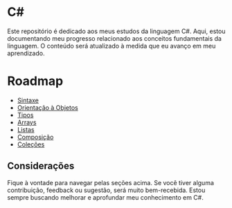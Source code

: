 # C#

Este repositório é dedicado aos meus estudos da linguagem C#. Aqui, estou documentando meu progresso relacionado aos conceitos fundamentais da linguagem. O conteúdo será atualizado à medida que eu avanço em meu aprendizado.

# Roadmap

- [Sintaxe](https://github.com/leefell/csharp/tree/main/Sintaxe)
- [Orientação à Objetos](https://github.com/leefell/csharp/tree/main/Orienta%C3%A7%C3%A3o%20%C3%A0%20Objetos)
- [Tipos](https://github.com/leefell/csharp/tree/main/Tipos%20Ref%20Valor)
- [Arrays](https://github.com/leefell/csharp/tree/main/Array)
- [Listas](https://github.com/leefell/csharp/tree/main/Listas)
- [Composição](https://github.com/leefell/csharp/tree/main/Composition)
- [Coleções](https://github.com/leefell/csharp/tree/main/Orienta%C3%A7%C3%A3o%20%C3%A0%20Objetos/T%C3%A9cnicas/Generics%2C%20Set%20%26%20Dictionary)

## Considerações

Fique à vontade para navegar pelas seções acima. Se você tiver alguma contribuição, feedback ou sugestão, será muito bem-recebida. Estou sempre buscando melhorar e aprofundar meu conhecimento em C#.
